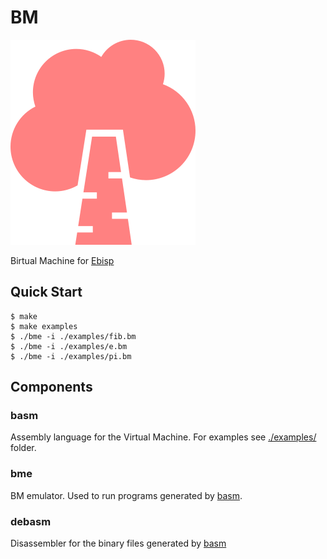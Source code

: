 # BM

![birch](./assets/birch-296x328.png)

Birtual Machine for [Ebisp](https://github.com/tsoding/ebisp)

## Quick Start

```console
$ make
$ make examples
$ ./bme -i ./examples/fib.bm
$ ./bme -i ./examples/e.bm
$ ./bme -i ./examples/pi.bm
```

## Components

### basm

Assembly language for the Virtual Machine. For examples see [./examples/](./examples) folder.

### bme

BM emulator. Used to run programs generated by [basm](#basm).

### debasm

Disassembler for the binary files generated by [basm](#basm)
